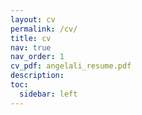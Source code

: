 ```yaml
---
layout: cv
permalink: /cv/
title: cv
nav: true
nav_order: 1
cv_pdf: angelali_resume.pdf
description:
toc:
  sidebar: left
---
```


